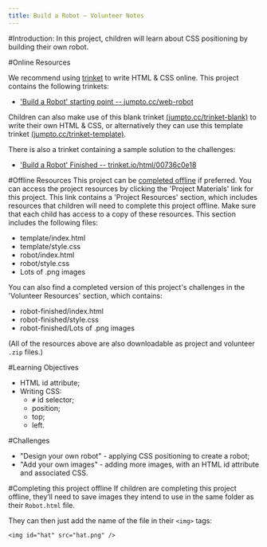 ```yaml
---
title: Build a Robot — Volunteer Notes
---
```


#Introduction:
In this project, children will learn about CSS positioning by building their own robot.

#Online Resources

We recommend using [trinket](https://trinket.io/) to write HTML & CSS online. This project contains the following trinkets:

+ ['Build a Robot' starting point -- jumpto.cc/web-robot](http://jumpto.cc/web-robot)

Children can also make use of this blank trinket [(jumpto.cc/trinket-blank)](http://jumpto.cc/trinket-blank) to write their own HTML & CSS, or alternatively they can use this template trinket [(jumpto.cc/trinket-template)](http://jumpto.cc/trinket-template).

There is also a trinket containing a sample solution to the challenges:

+ ['Build a Robot' Finished -- trinket.io/html/00736c0e18](https://trinket.io/html/00736c0e18)

#Offline Resources
This project can be [completed offline](https://www.codeclubprojects.org/en-GB/resources/webdev-working-offline/) if preferred. You can access the project resources by clicking the 'Project Materials' link for this project. This link contains a 'Project Resources' section, which includes resources that children will need to complete this project offline. Make sure that each child has access to a copy of these resources. This section includes the following files:

+ template/index.html
+ template/style.css
+ robot/index.html
+ robot/style.css
+ Lots of .png images

You can also find a completed version of this project's challenges in the 'Volunteer Resources' section, which contains:

+ robot-finished/index.html
+ robot-finished/style.css
+ robot-finished/Lots of .png images

(All of the resources above are also downloadable as project and volunteer `.zip` files.)

#Learning Objectives
+ HTML id attribute;
+ Writing CSS:
	+ `#` id selector;
	+ position;
	+ top;
	+ left.

#Challenges
+ "Design your own robot" - applying CSS positioning to create a robot;
+ "Add your own images" - adding more images, with an HTML id attribute and associated CSS.

#Completing this project offline
If children are completing this project offline, they’ll need to save images they intend to use in the same folder as their `Robot.html` file.

They can then just add the name of the file in their `<img>` tags:

```
<img id="hat" src="hat.png" />
```